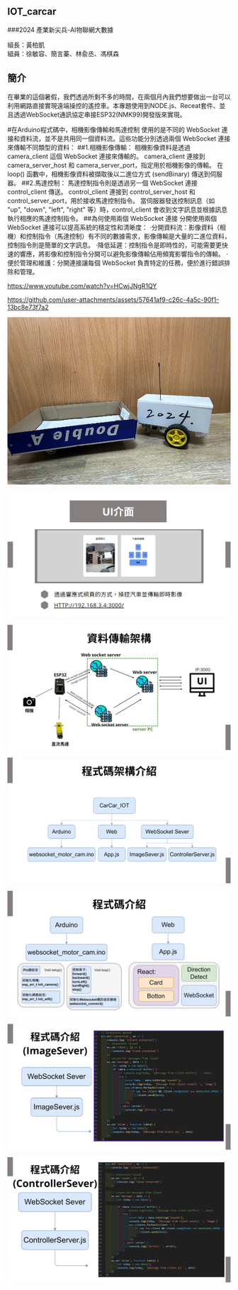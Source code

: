 ## IOT_carcar

###2024 產業新尖兵-AI物聯網大數據  

組長：黃柏凱  
組員：徐敏容、簡言蓁、林兪丞、馮棋森  

## 簡介
在畢業的這個暑假，我們透過所剩不多的時間，在兩個月內我們想要做出一台可以利用網路直接實現遠端操控的遙控車。本專題使用到NODE.js、Receat套件、並且透過WebSocket通訊協定串接ESP32(NMK99)開發版來實現。


#在Arduino程式碼中，相機影像傳輸和馬達控制 使用的是不同的 WebSocket 連接和資料流，並不是共用同一個資料流。這些功能分別透過兩個 WebSocket 連接來傳輸不同類型的資料：
##1.相機影像傳輸：
相機影像資料是透過 camera_client 這個 WebSocket 連接來傳輸的。
camera_client 連接到 camera_server_host 和 camera_server_port，指定用於相機影像的傳輸。
在 loop() 函數中，相機影像資料被擷取後以二進位方式 (sendBinary) 傳送到伺服器。
##2.馬達控制：
馬達控制指令則是透過另一個 WebSocket 連接 control_client 傳送。
control_client 連接到 control_server_host 和 control_server_port，用於接收馬達控制指令。
當伺服器發送控制訊息（如 "up", "down", "left", "right" 等）時，control_client 會收到文字訊息並根據訊息執行相應的馬達控制指令。
##為何使用兩個 WebSocket 連接
分開使用兩個 WebSocket 連接可以提高系統的穩定性和清晰度：
‧分開資料流：影像資料（相機）和控制指令（馬達控制）有不同的數據需求，影像傳輸是大量的二進位資料，控制指令則是簡單的文字訊息。
‧降低延遲：控制指令是即時性的，可能需要更快速的響應，將影像和控制指令分開可以避免影像傳輸佔用頻寬影響指令的傳輸。
‧便於管理和維護：分開連接讓每個 WebSocket 負責特定的任務，便於進行錯誤排除和管理。

https://www.youtube.com/watch?v=HCwjJNgR1QY

https://github.com/user-attachments/assets/57641af9-c26c-4a5c-90f1-13bc8e73f7a2

![image](https://github.com/rong142/IOT_carcar/blob/main/img%26video/image.png)

![image](https://github.com/rong142/IOT_carcar/blob/main/img%26video/introduce_6.png)

![image](https://github.com/rong142/IOT_carcar/blob/main/img%26video/introduce_5.png)

![image](https://github.com/rong142/IOT_carcar/blob/main/img%26video/introduce_1.png)

![image](https://github.com/rong142/IOT_carcar/blob/main/img%26video/introduce_2.png)

![image](https://github.com/rong142/IOT_carcar/blob/main/img%26video/introduce_3.png)

![image](https://github.com/rong142/IOT_carcar/blob/main/img%26video/introduce_4.png)

